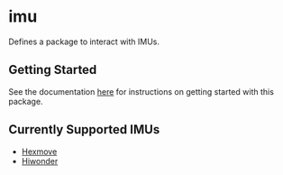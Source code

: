 # imu

Defines a package to interact with IMUs.

## Getting Started

See the documentation [here](https://docs.kscale.dev/robot/imu) for instructions on getting started with this package.

## Currently Supported IMUs

- [Hexmove](./imu/hexmove/README.md)
- [Hiwonder](./imu/hiwonder/README.md)
